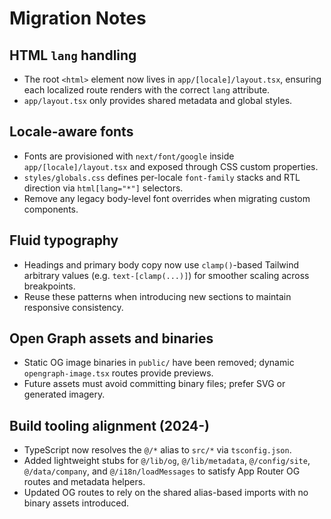 # Migration Notes

## HTML `lang` handling
- The root `<html>` element now lives in `app/[locale]/layout.tsx`, ensuring each localized route renders with the correct `lang` attribute.
- `app/layout.tsx` only provides shared metadata and global styles.

## Locale-aware fonts
- Fonts are provisioned with `next/font/google` inside `app/[locale]/layout.tsx` and exposed through CSS custom properties.
- `styles/globals.css` defines per-locale `font-family` stacks and RTL direction via `html[lang="*"]` selectors.
- Remove any legacy body-level font overrides when migrating custom components.

## Fluid typography
- Headings and primary body copy now use `clamp()`-based Tailwind arbitrary values (e.g. `text-[clamp(...)]`) for smoother scaling across breakpoints.
- Reuse these patterns when introducing new sections to maintain responsive consistency.

## Open Graph assets and binaries
- Static OG image binaries in `public/` have been removed; dynamic `opengraph-image.tsx` routes provide previews.
- Future assets must avoid committing binary files; prefer SVG or generated imagery.

## Build tooling alignment (2024-)
- TypeScript now resolves the `@/*` alias to `src/*` via `tsconfig.json`.
- Added lightweight stubs for `@/lib/og`, `@/lib/metadata`, `@/config/site`, `@/data/company`, and `@/i18n/loadMessages` to satisfy App Router OG routes and metadata helpers.
- Updated OG routes to rely on the shared alias-based imports with no binary assets introduced.
